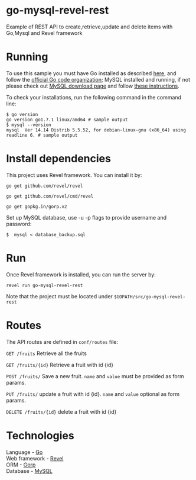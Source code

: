 # go-mysql-revel-rest
Example of REST API to create,retrieve,update and delete items with Go,Mysql and Revel framework

# Running

To use this sample you must have Go installed as described [here](https://golang.org/doc/install), and follow the [official Go code organization](https://golang.org/doc/code.html);
MySQL installed and running, if not please check out [MySQL download page](https://dev.mysql.com/downloads/installer/) and follow [these instructions](http://dev.mysql.com/doc/refman/5.7/en/installing.html).

To check your installations, run the following command in the command line:
```
$ go version
go version go1.7.1 linux/amd64 # sample output
$ mysql --version
mysql  Ver 14.14 Distrib 5.5.52, for debian-linux-gnu (x86_64) using readline 6. # sample output
```
# Install dependencies

This project uses Revel framework. You can install it by:

<code>go get github.com/revel/revel</code>

<code>go get github.com/revel/cmd/revel</code>

<code>go get gopkg.in/gorp.v2</code>


Set up MySQL database, use -u -p flags to provide username and password:
```
$  mysql < database_backup.sql
```
# Run

Once Revel framework is installed, you can run the server by:

<code>revel run go-mysql-revel-rest</code>

Note that the project must be located under <code>$GOPATH/src/go-mysql-revel-rest</code>

# Routes

The API routes are defined in <code>conf/routes</code> file:

<code>GET /fruits</code> Retrieve all the fruits

<code>GET /fruits/{id}</code> Retrieve a fruit with id {id}

<code>POST /fruits/</code> Save a new fruit. <code>name</code> and <code>value</code> must be provided as form params.

<code>PUT /fruits/</code> update a fruit with id {id}. <code>name</code> and <code>value</code> optional as form params.

<code>DELETE /fruits/{id}</code> delete a fruit with id {id}


# Technologies
Language - [Go](https://golang.org/)<br />
Web framework - [Revel](https://revel.github.io)<br />
ORM - [Gorp](https://github.com/go-gorp/gorp)<br />
Database - [MySQL](https://www.mysql.com/)<br />